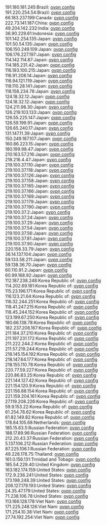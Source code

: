 191.180.181.245:Brazil: [ovpn config](vpn/191_180_181_245.ovpn)  
191.220.254.54:Brazil: [ovpn config](vpn/191_220_254_54.ovpn)  
66.183.237.199:Canada: [ovpn config](vpn/66_183_237_199.ovpn)  
222.73.141.187:China: [ovpn config](vpn/222_73_141_187.ovpn)  
49.204.142.232:India: [ovpn config](vpn/49_204_142_232.ovpn)  
36.90.229.61:Indonesia: [ovpn config](vpn/36_90_229_61.ovpn)  
101.142.254.135:Japan: [ovpn config](vpn/101_142_254_135.ovpn)  
101.50.54.135:Japan: [ovpn config](vpn/101_50_54_135.ovpn)  
106.150.249.109:Japan: [ovpn config](vpn/106_150_249_109.ovpn)  
106.176.227.197:Japan: [ovpn config](vpn/106_176_227_197.ovpn)  
114.142.114.87:Japan: [ovpn config](vpn/114_142_114_87.ovpn)  
114.185.231.42:Japan: [ovpn config](vpn/114_185_231_42.ovpn)  
116.193.100.215:Japan: [ovpn config](vpn/116_193_100_215.ovpn)  
116.91.208.14:Japan: [ovpn config](vpn/116_91_208_14.ovpn)  
116.94.121.119:Japan: [ovpn config](vpn/116_94_121_119.ovpn)  
118.110.28.141:Japan: [ovpn config](vpn/118_110_28_141.ovpn)  
118.158.234.78:Japan: [ovpn config](vpn/118_158_234_78.ovpn)  
124.18.32.12:Japan: [ovpn config](vpn/124_18_32_12.ovpn)  
124.18.32.12:Japan: [ovpn config](vpn/124_18_32_12.ovpn)  
124.211.98.30:Japan: [ovpn config](vpn/124_211_98_30.ovpn)  
126.219.103.133:Japan: [ovpn config](vpn/126_219_103_133.ovpn)  
126.55.225.147:Japan: [ovpn config](vpn/126_55_225_147.ovpn)  
126.59.199.91:Japan: [ovpn config](vpn/126_59_199_91.ovpn)  
126.65.240.17:Japan: [ovpn config](vpn/126_65_240_17.ovpn)  
131.147.11.39:Japan: [ovpn config](vpn/131_147_11_39.ovpn)  
150.249.187.107:Japan: [ovpn config](vpn/150_249_187_107.ovpn)  
160.86.223.15:Japan: [ovpn config](vpn/160_86_223_15.ovpn)  
180.199.98.47:Japan: [ovpn config](vpn/180_199_98_47.ovpn)  
210.163.57.216:Japan: [ovpn config](vpn/210_163_57_216.ovpn)  
218.216.4.47:Japan: [ovpn config](vpn/218_216_4_47.ovpn)  
219.100.37.110:Japan: [ovpn config](vpn/219_100_37_110.ovpn)  
219.100.37.118:Japan: [ovpn config](vpn/219_100_37_118.ovpn)  
219.100.37.126:Japan: [ovpn config](vpn/219_100_37_126.ovpn)  
219.100.37.158:Japan: [ovpn config](vpn/219_100_37_158.ovpn)  
219.100.37.165:Japan: [ovpn config](vpn/219_100_37_165.ovpn)  
219.100.37.166:Japan: [ovpn config](vpn/219_100_37_166.ovpn)  
219.100.37.169:Japan: [ovpn config](vpn/219_100_37_169.ovpn)  
219.100.37.179:Japan: [ovpn config](vpn/219_100_37_179.ovpn)  
219.100.37.190:Japan: [ovpn config](vpn/219_100_37_190.ovpn)  
219.100.37.2:Japan: [ovpn config](vpn/219_100_37_2.ovpn)  
219.100.37.24:Japan: [ovpn config](vpn/219_100_37_24.ovpn)  
219.100.37.29:Japan: [ovpn config](vpn/219_100_37_29.ovpn)  
219.100.37.54:Japan: [ovpn config](vpn/219_100_37_54.ovpn)  
219.100.37.56:Japan: [ovpn config](vpn/219_100_37_56.ovpn)  
219.100.37.81:Japan: [ovpn config](vpn/219_100_37_81.ovpn)  
219.100.37.90:Japan: [ovpn config](vpn/219_100_37_90.ovpn)  
220.158.33.79:Japan: [ovpn config](vpn/220_158_33_79.ovpn)  
36.14.137.104:Japan: [ovpn config](vpn/36_14_137_104.ovpn)  
59.133.58.211:Japan: [ovpn config](vpn/59_133_58_211.ovpn)  
59.138.36.70:Japan: [ovpn config](vpn/59_138_36_70.ovpn)  
60.110.91.2:Japan: [ovpn config](vpn/60_110_91_2.ovpn)  
60.99.168.92:Japan: [ovpn config](vpn/60_99_168_92.ovpn)  
112.187.238.248:Korea Republic of: [ovpn config](vpn/112_187_238_248.ovpn)  
114.202.69.181:Korea Republic of: [ovpn config](vpn/114_202_69_181.ovpn)  
115.23.196.171:Korea Republic of: [ovpn config](vpn/115_23_196_171.ovpn)  
116.123.21.64:Korea Republic of: [ovpn config](vpn/116_123_21_64.ovpn)  
116.32.244.251:Korea Republic of: [ovpn config](vpn/116_32_244_251.ovpn)  
118.41.247.215:Korea Republic of: [ovpn config](vpn/118_41_247_215.ovpn)  
118.45.244.152:Korea Republic of: [ovpn config](vpn/118_45_244_152.ovpn)  
123.199.67.250:Korea Republic of: [ovpn config](vpn/123_199_67_250.ovpn)  
180.66.138.78:Korea Republic of: [ovpn config](vpn/180_66_138_78.ovpn)  
182.237.208.167:Korea Republic of: [ovpn config](vpn/182_237_208_167.ovpn)  
211.184.37.210:Korea Republic of: [ovpn config](vpn/211_184_37_210.ovpn)  
211.197.231.172:Korea Republic of: [ovpn config](vpn/211_197_231_172.ovpn)  
211.222.244.2:Korea Republic of: [ovpn config](vpn/211_222_244_2.ovpn)  
211.57.219.244:Korea Republic of: [ovpn config](vpn/211_57_219_244.ovpn)  
218.145.154.192:Korea Republic of: [ovpn config](vpn/218_145_154_192.ovpn)  
218.147.64.177:Korea Republic of: [ovpn config](vpn/218_147_64_177.ovpn)  
218.155.110.78:Korea Republic of: [ovpn config](vpn/218_155_110_78.ovpn)  
220.77.59.227:Korea Republic of: [ovpn config](vpn/220_77_59_227.ovpn)  
220.86.83.25:Korea Republic of: [ovpn config](vpn/220_86_83_25.ovpn)  
221.144.127.42:Korea Republic of: [ovpn config](vpn/221_144_127_42.ovpn)  
221.154.120.9:Korea Republic of: [ovpn config](vpn/221_154_120_9.ovpn)  
221.156.88.154:Korea Republic of: [ovpn config](vpn/221_156_88_154.ovpn)  
221.159.204.161:Korea Republic of: [ovpn config](vpn/221_159_204_161.ovpn)  
27.119.208.226:Korea Republic of: [ovpn config](vpn/27_119_208_226.ovpn)  
59.9.153.22:Korea Republic of: [ovpn config](vpn/59_9_153_22.ovpn)  
61.254.78.62:Korea Republic of: [ovpn config](vpn/61_254_78_62.ovpn)  
61.82.149.82:Korea Republic of: [ovpn config](vpn/61_82_149_82.ovpn)  
178.84.105.68:Netherlands: [ovpn config](vpn/178_84_105_68.ovpn)  
185.15.63.5:Russian Federation: [ovpn config](vpn/185_15_63_5.ovpn)  
188.17.89.96:Russian Federation: [ovpn config](vpn/188_17_89_96.ovpn)  
212.20.43.37:Russian Federation: [ovpn config](vpn/212_20_43_37.ovpn)  
5.137.106.212:Russian Federation: [ovpn config](vpn/5_137_106_212.ovpn)  
87.225.106.1:Russian Federation: [ovpn config](vpn/87_225_106_1.ovpn)  
49.228.178.75:Thailand: [ovpn config](vpn/49_228_178_75.ovpn)  
161.0.156.131:Trinidad and Tobago: [ovpn config](vpn/161_0_156_131.ovpn)  
185.54.229.40:United Kingdom: [ovpn config](vpn/185_54_229_40.ovpn)  
163.182.174.159:United States: [ovpn config](vpn/163_182_174_159.ovpn)  
172.9.236.241:United States: [ovpn config](vpn/172_9_236_241.ovpn)  
173.198.248.39:United States: [ovpn config](vpn/173_198_248_39.ovpn)  
206.127.179.193:United States: [ovpn config](vpn/206_127_179_193.ovpn)  
24.35.47.179:United States: [ovpn config](vpn/24_35_47_179.ovpn)  
71.238.106.78:United States: [ovpn config](vpn/71_238_106_78.ovpn)  
113.166.128.178:Viet Nam: [ovpn config](vpn/113_166_128_178.ovpn)  
171.225.248.126:Viet Nam: [ovpn config](vpn/171_225_248_126.ovpn)  
171.254.10.38:Viet Nam: [ovpn config](vpn/171_254_10_38.ovpn)  
27.74.192.254:Viet Nam: [ovpn config](vpn/27_74_192_254.ovpn)  
